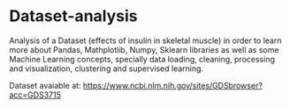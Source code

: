 # Dataset-analysis
Analysis of a Dataset (effects of insulin in skeletal muscle) in order to learn more about Pandas, Mathplotlib, Numpy, Sklearn libraries as well as some Machine Learning concepts, specially data loading, cleaning, processing and visualization, clustering and supervised learning.


Dataset avaiable at: 
https://www.ncbi.nlm.nih.gov/sites/GDSbrowser?acc=GDS3715
